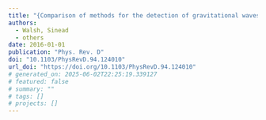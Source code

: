 ```yaml
---
title: "{Comparison of methods for the detection of gravitational waves from unknown neutron stars}"
authors:
  - Walsh, Sinead
  - others
date: 2016-01-01
publication: "Phys. Rev. D"
doi: "10.1103/PhysRevD.94.124010"
url_doi: "https://doi.org/10.1103/PhysRevD.94.124010"
# generated_on: 2025-06-02T22:25:19.339127
# featured: false
# summary: ""
# tags: []
# projects: []
---
```

